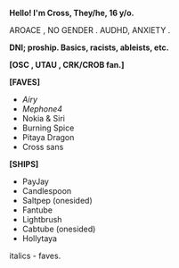 **Hello! I'm Cross, They/he, 16 y/o.**

AROACE , NO GENDER . AUDHD, ANXIETY .


**DNI; proship. Basics, racists, ableists, etc.**

**[OSC , UTAU , CRK/CROB fan.]**

**[FAVES]**
- *Airy*
- *Mephone4*
- Nokia & Siri
- Burning Spice
- Pitaya Dragon
- Cross sans

**[SHIPS]**
- PayJay
- Candlespoon
- Saltpep (onesided)
- Fantube
- Lightbrush
- Cabtube (onesided)
- Hollytaya

italics - faves.
